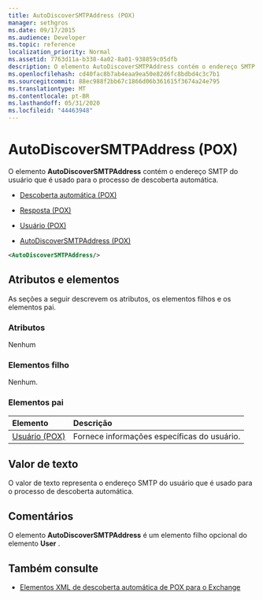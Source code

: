 ```yaml
---
title: AutoDiscoverSMTPAddress (POX)
manager: sethgros
ms.date: 09/17/2015
ms.audience: Developer
ms.topic: reference
localization_priority: Normal
ms.assetid: 7763d11a-b338-4a02-8a01-938859c05dfb
description: O elemento AutoDiscoverSMTPAddress contém o endereço SMTP do usuário que é usado para o processo de descoberta automática.
ms.openlocfilehash: cd40fac8b7ab4eaa9ea50e82d6fc8bdbd4c3c7b1
ms.sourcegitcommit: 88ec988f2bb67c1866d06b361615f3674a24e795
ms.translationtype: MT
ms.contentlocale: pt-BR
ms.lasthandoff: 05/31/2020
ms.locfileid: "44463948"
---
```

# <a name="autodiscoversmtpaddress-pox"></a>AutoDiscoverSMTPAddress (POX)

O elemento **AutoDiscoverSMTPAddress** contém o endereço SMTP do usuário que é usado para o processo de descoberta automática. 
  
- [Descoberta automática (POX)](autodiscover-pox.md)
  
- [Resposta (POX)](response-pox.md)
  
- [Usuário (POX)](user-pox.md)
  
- [AutoDiscoverSMTPAddress (POX)](autodiscoversmtpaddress-pox.md)
  
```XML
<AutoDiscoverSMTPAddress/>
```

## <a name="attributes-and-elements"></a>Atributos e elementos

As seções a seguir descrevem os atributos, os elementos filhos e os elementos pai.
  
### <a name="attributes"></a>Atributos

Nenhum
  
### <a name="child-elements"></a>Elementos filho

Nenhum.
  
### <a name="parent-elements"></a>Elementos pai

|**Elemento**|**Descrição**|
|:-----|:-----|
|[Usuário (POX)](user-pox.md) <br/> |Fornece informações específicas do usuário.  <br/> |
   
## <a name="text-value"></a>Valor de texto

O valor de texto representa o endereço SMTP do usuário que é usado para o processo de descoberta automática.
  
## <a name="remarks"></a>Comentários

O elemento **AutoDiscoverSMTPAddress** é um elemento filho opcional do elemento **User** . 
  
## <a name="see-also"></a>Também consulte

- [Elementos XML de descoberta automática de POX para o Exchange](pox-autodiscover-xml-elements-for-exchange.md)


